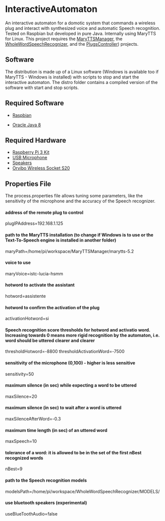 # InteractiveAutomaton
An interactive automaton for a domotic system that commands a wireless plug and interact with synthesized voice and automatic Speech recognition. Tested on Raspbian but developed in pure Java. Internally using MaryTTS for Linux. This project requires the [MaryTTSManager](https://github.com/gianpaolocoro/MaryTTSManager), the [WholeWordSpeechRecognizer](https://github.com/gianpaolocoro/WholeWordAutomaticSpeechRecognizer), and the [PlugsController](https://github.com/gianpaolocoro/PlugsController)) projects.

## Software
The distribution is made up of a Linux software (Windows is available too if MaryTTS - Windows is installed) with scripts to stop and start the interactive automaton. The distro folder contains a compiled version of the software with start and stop scripts.

## Required Software

- [Raspbian](https://downloads.raspberrypi.org/raspbian_latest)

- [Oracle Java 8](https://www.linuxbabe.com/desktop-linux/install-oracle-java-8-debian-jessie-raspbian-jessie-via-ppa)

## Required Hardware

- [Raspberry Pi 3 Kit](https://www.amazon.it/Raspberry-Official-Alimentatore-Ufficiale-Dissipatori/dp/B01D0JDM5W/ref=sr_1_2?s=pc&ie=UTF8&qid=1508703636&sr=1-2&keywords=raspberry+pi+3)
- [USB Microphone](https://www.amazon.it/gp/product/B01CQKCTSM/ref=oh_aui_detailpage_o05_s00?ie=UTF8&psc=1)
- [Speakers](https://www.amazon.it/gp/product/B00JRW0M32/ref=oh_aui_detailpage_o06_s00?ie=UTF8&psc=1)
- [Orvibo Wireless Socket S20](https://www.amazon.it/Socket-ORVIBO-controllo-remoto-Android/dp/B01ID0H7D6)

## Properties File
The process.properties file allows tuning some parameters, like the sensitivity of the microphone and the accuracy of the Speech recognizer. 

#### address of the remote plug to control
plugIPAddress=192.168.1.125
#### path to the MaryTTS installation (to change if Windows is to use or the Text-To-Speech engine is installed in another folder)
maryPath=/home/pi/workspace/MaryTTSManager/marytts-5.2
#### voice to use
maryVoice=istc-lucia-hsmm
#### hotword to activate the assistant
hotword=assistente
#### hotword to confirm the activation of the plug
activationHotword=si
#### Speech recognition score thresholds for hotword and activatio word. Increasing towards 0 means more rigid recognition by the automaton, i.e. word should be uttered clearer and clearer
thresholdHotword=-8800
thresholdActivationWord=-7500
#### sensitivity of the microphone (0,100) - higher is less sensitive
sensitivity=50
#### maximum silence (in sec) while expecting a word to be uttered
maxSilence=20
#### maximum silence (in sec) to wait after a word is uttered
maxSilenceAfterWord=-0.3
#### maximum time length (in sec) of an uttered word
maxSpeech=10
#### tolerance of a word: it is allowed to be in the set of the first nBest recognized words
nBest=9
#### path to the Speech recognition models
modelsPath=/home/pi/workspace/WholeWordSpeechRecognizer/MODELS/
#### use bluetooth speakers (experimental)
useBlueToothAudio=false
